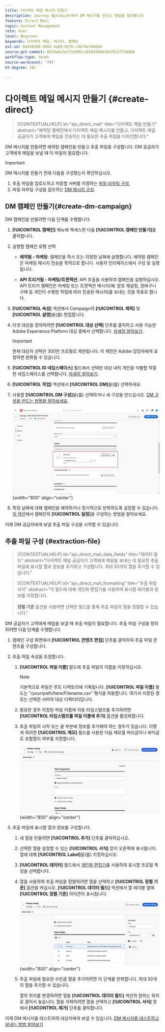 ```yaml
---
title: 다이렉트 메일 메시지 만들기
description: Journey Optimizer에서 DM 메시지를 만드는 방법을 알아봅니다
feature: Direct Mail
topic: Content Management
role: User
level: Beginner
keywords: 다이렉트 메일, 메시지, 캠페인
exl-id: 6b438268-d983-4ab8-9276-c4b7de74e6bd
source-git-commit: 88f8a5e3e7314992cdb5835b9676b78127f20960
workflow-type: tm+mt
source-wordcount: '747'
ht-degree: 18%

---
```


# 다이렉트 메일 메시지 만들기 {#create-direct}

>[!CONTEXTUALHELP]
>id="ajo_direct_mail"
>title="다이렉트 메일 만들기"
>abstract="예약된 캠페인에서 다이렉트 메일 메시지를 만들고, 다이렉트 메일 공급자가 고객에게 메일을 전송하는 데 필요한 추출 파일을 디자인합니다."

DM 메시지를 만들려면 예약된 캠페인을 만들고 추출 파일을 구성합니다. DM 공급자가 고객에게 메일을 보낼 때 이 파일이 필요합니다.

>[!IMPORTANT]
>
>DM 메시지를 만들기 전에 다음을 구성했는지 확인하십시오.
>
>1. 추출 파일을 업로드하고 저장할 서버를 지정하는 [파일 라우팅 구성](../direct-mail/direct-mail-configuration.md#file-routing-configuration),
>1. 파일 라우팅 구성을 참조하는 [DM 메시지 구성](../direct-mail/direct-mail-configuration.md#direct-mail-surface).


## DM 캠페인 만들기{#create-dm-campaign}

DM 캠페인을 만들려면 다음 단계를 수행합니다.

1. **[!UICONTROL 캠페인]** 메뉴에 액세스한 다음 **[!UICONTROL 캠페인 만들기]**&#x200B;를 클릭합니다.

1. 실행할 캠페인 유형 선택

   * **예약됨 - 마케팅**: 캠페인을 즉시 또는 지정한 날짜에 실행합니다. 예약된 캠페인은 마케팅 메시지 전송을 목적으로 합니다. 사용자 인터페이스에서 구성 및 실행됩니다.

   * **API 트리거됨 - 마케팅/트랜잭션**: API 호출을 사용하여 캠페인을 실행하십시오. API 트리거 캠페인은 마케팅 또는 트랜잭션 메시지(예: 암호 재설정, 장바구니 구매 등 개인이 수행한 작업에 따라 전송된 메시지)를 보내는 것을 목표로 합니다.

1. **[!UICONTROL 속성]** 섹션에서 Campaign의 **[!UICONTROL 제목]** 및 **[!UICONTROL 설명]**&#x200B;을(를) 편집합니다.

1. 타겟 대상을 정의하려면 **[!UICONTROL 대상 선택]** 단추를 클릭하고 사용 가능한 Adobe Experience Platform 대상 중에서 선택합니다. [자세히 알아보기](../audience/about-audiences.md).

   >[!IMPORTANT]
   >
   >현재 대상자 선택은 300만 프로필로 제한됩니다. 이 제한은 Adobe 담당자에게 요청하면 완화될 수 있습니다.

1. **[!UICONTROL ID 네임스페이스]** 필드에서 선택한 대상 내의 개인을 식별할 적절한 네임스페이스를 선택합니다. [자세히 알아보기](../event/about-creating.md#select-the-namespace).

1. **[!UICONTROL 작업]** 섹션에서 **[!UICONTROL DM]**&#x200B;을(를) 선택하세요.

1. 사용할 **[!UICONTROL DM 구성]**&#x200B;을(를) 선택하거나 새 구성을 만드십시오. [DM 구성을 만드는 방법을 알아보세요](direct-mail-configuration.md#direct-mail-surface).

   ![](assets/direct-mail-campaign.png){width="800" align="center"}

1. 특정 날짜에 대해 캠페인을 예약하거나 정기적으로 반복하도록 설정할 수 있습니다. [이 섹션](../campaigns/create-campaign.md#schedule)에서 캠페인의 **[!UICONTROL 일정]**&#x200B;을 구성하는 방법을 알아보세요.

이제 DM 공급자에게 보낼 추출 파일 구성을 시작할 수 있습니다.

## 추출 파일 구성 {#extraction-file}

>[!CONTEXTUALHELP]
>id="ajo_direct_mail_data_fields"
>title="데이터 필드"
>abstract="다이렉트 메일 공급자가 고객에게 메일을 보내는 데 필요한 추출 파일에 표시할 열과 정보를 추가하고 구성합니다. 최대 50개의 열을 추가할 수 있습니다."

>[!CONTEXTUALHELP]
>id="ajo_direct_mail_formatting"
>title="추출 파일 서식"
>abstract="각 필드에 대해 개인화 편집기를 사용하여 표시할 레이블과 정보를 지정합니다. <br/><br/><b>정렬 기준</b> 옵션을 사용하면 선택한 필드를 통해 추출 파일의 열을 정렬할 수 있습니다."

DM 공급자가 고객에게 메일을 보낼 때 추출 파일이 필요합니다. 추출 파일 구성을 정의하려면 다음 단계를 수행합니다.

1. 캠페인 구성 화면에서 **[!UICONTROL 콘텐츠 편집]** 단추를 클릭하여 추출 파일 콘텐츠를 구성합니다.

1. 추출 파일 속성을 조정합니다.

   1. **[!UICONTROL 파일 이름]** 필드에 추출 파일의 이름을 지정하십시오.

      >[!NOTE]
      >
      >기본적으로 파일은 루트 디렉토리에 기록됩니다. **[!UICONTROL 파일 이름]** 필드는 &quot;/your/path/here/Filename.csv&quot; 형식을 허용합니다. 여기서 지정된 경로는 선택한 서버의 대상 디렉터리입니다. <!--TBC if for SFTP and Azure only, or for all servers including S3-->

   1. 필요한 경우 지정된 파일 이름에 자동 타임스탬프를 추가하려면 **[!UICONTROL 타임스탬프를 파일 이름에 추가]** 옵션을 활성화합니다.

   1. 추출 파일의 시작 또는 끝 부분에 정보를 추가해야 하는 경우가 있습니다. 이렇게 하려면 **[!UICONTROL 메모]** 필드를 사용한 다음 메모를 머리글이나 바닥글로 포함할지 여부를 지정합니다.

      ![](assets/direct-mail-properties.png){width="800" align="center"}

1. 추출 파일에 표시할 열과 정보를 구성합니다.

   1. 새 열을 만들려면 **[!UICONTROL 추가]** 단추를 클릭하십시오.

   1. 선택한 열을 설정할 수 있는 **[!UICONTROL 서식]** 창이 오른쪽에 표시됩니다. 열에 대해 **[!UICONTROL Label]**&#x200B;을(를) 지정하십시오.

   1. **[!UICONTROL 데이터]** 필드에서 [개인화 편집기](../personalization/personalization-build-expressions.md)를 사용하여 표시할 프로필 특성을 선택합니다.

   1. 열을 사용하여 추출 파일을 정렬하려면 열을 선택하고 **[!UICONTROL 정렬 기준]** 옵션을 켜십시오. **[!UICONTROL 데이터 필드]** 섹션에서 열 레이블 옆에 **[!UICONTROL 정렬 기준]** 아이콘이 표시됩니다.

      ![](assets/direct-mail-content.png){width="800" align="center"}

   1. 추출 파일에 필요한 수만큼 열을 추가하려면 이 단계를 반복합니다. 최대 50개의 열을 추가할 수 있습니다.

      열의 위치를 변경하려면 열을 **[!UICONTROL 데이터 필드]** 섹션의 원하는 위치로 끌어서 놓습니다. 열을 삭제하려면 열을 선택하고 **[!UICONTROL 서식]** 창에서 **[!UICONTROL 제거]** 단추를 클릭합니다.

이제 DM 메시지를 테스트하여 대상자에게 보낼 수 있습니다. [DM 메시지를 테스트하고 보내는 방법 알아보기](test-send-direct-mail.md)

